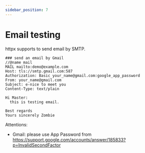 ```yaml
---
sidebar_position: 7
---
```


# Email testing

httpx supports to send email by SMTP.

```
### send an email by Gmail
//@name mail
MAIL mailto:demo@example.com
Host: tls://smtp.gmail.com:587
Authorization: Basic your_name@gmail.com:google_app_password
From: your_name@gmail.com
Subject: e-nice to meet you
Content-Type: text/plain

Hi Master:
  this is testing email.

Best regards
Yours sincerely Zombie
```

Attentions:

* Gmail: please use App Password from https://support.google.com/accounts/answer/185833?p=InvalidSecondFactor
